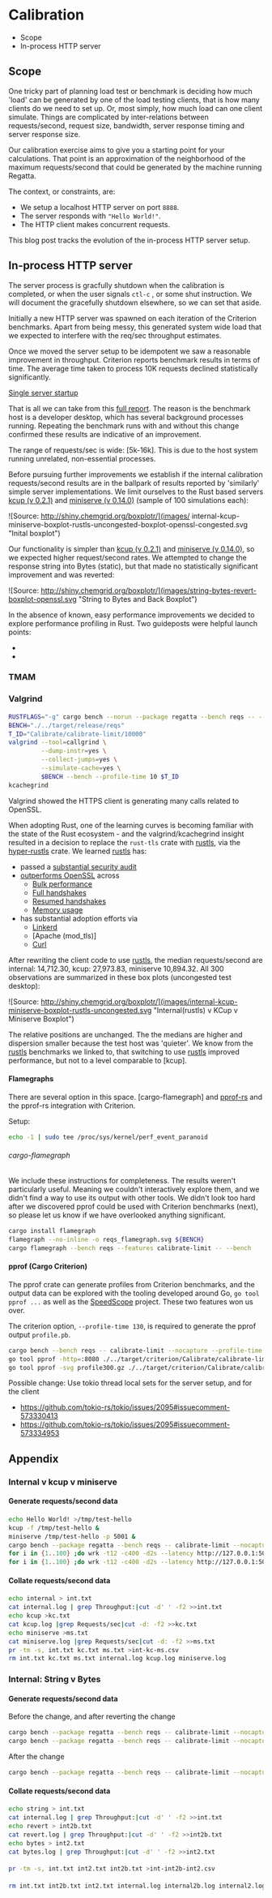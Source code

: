 # Calibration
* Scope
* In-process HTTP server

## Scope

One tricky part of planning load test or benchmark is deciding how much 'load'
can be generated by one of the load testing clients, that is how many clients
do we need to set up. Or, most simply, how much load can one client simulate.
Things are complicated by inter-relations between requests/second, request size,
bandwidth, server response timing and server response size.

Our calibration exercise aims to give you a starting point for your
calculations.  That point is an approximation of the neighborhood of the
maximum requests/second that could be generated by the machine running Regatta.

The context, or constraints, are:

* We setup a localhost HTTP server on port `8888`.
* The server responds with `"Hello World!"`.
* The HTTP client makes concurrent requests.

This blog post tracks the evolution of the in-process HTTP server setup.

## In-process HTTP server

The server process is gracfully shutdown when the calibration is completed,
or when the user signals `ctl-c` , or some shut instruction.
We will document the gracefully shutdown elsewhere, so we can set that aside.

Initially a new HTTP server was spawned on each iteration of the Criterion
benchmarks.  Apart from being messy, this generated system wide load that
we expected to interfere with the req/sec throughput estimates.

Once we moved the server setup to be idempotent we saw a reasonable improvement
in throughput.  Criterion reports benchmark results in terms of time.
The average time taken to process 10K requests declined statistically significantly.

[Single server startup](blog/reports/20210822/relative_pdf_small.svg)

That is all we can take from this [full report](blog/reports/20210822).
The reason is the benchmark host is
a developer desktop, which has several background processes running.
Repeating the benchmark runs with and without this change confirmed these
results are indicative of an improvement.

The range of requests/sec is wide: [5k-16k].  This is due to the host system
running unrelated, non-essential processes.

Before pursuing further improvements we establish if the internal calibration
requests/second results are in the ballpark of results reported by 'similarly'
simple server implementations.  We limit ourselves to the Rust based servers
[kcup (v 0.2.1)] and [miniserve (v 0.14.0)] (sample of 100 simulations each):

![Source: http://shiny.chemgrid.org/boxplotr/](images/
internal-kcup-miniserve-boxplot-rustls-uncongested-boxplot-openssl-congested.svg "Inital boxplot")

Our functionality is simpler than [kcup (v 0.2.1)] and
[miniserve (v 0.14.0)], so we expected higher request/second rates.
We attempted to change the response string into Bytes (static), but that made
no statistically significant improvement and was reverted:

![Source: http://shiny.chemgrid.org/boxplotr/](images/string-bytes-revert-boxplot-openssl.svg "String to Bytes and Back Boxplot")

In the absence of known, easy performance improvements we decided to explore performance profiling in Rust.
Two guideposts were helpful launch points:

* [Nick Babcock's Guidelines on Benchmarking and Rust]: https://nickb.dev/blog/guidelines-on-benchmarking-and-rust
* [Denis Bakhvalov's Top-Down performance analysis methodology]: https://easyperf.net/blog/2019/02/09/Top-Down-performance-analysis-methodology

### TMAM

### Valgrind

```BASH
RUSTFLAGS="-g" cargo bench --norun --package regatta --bench reqs -- --nocapture
BENCH="./../target/release/reqs"
T_ID="Calibrate/calibrate-limit/10000"
valgrind --tool=callgrind \
         --dump-instr=yes \
         --collect-jumps=yes \
         --simulate-cache=yes \
         $BENCH --bench --profile-time 10 $T_ID
kcachegrind
```

Valgrind showed the HTTPS client is generating many calls related to OpenSSL.

When adopting Rust, one of the learning curves is becoming familiar with the
state of the Rust ecosystem - and the valgrind/kcachegrind insight resulted in
a decision to replace the `rust-tls` crate with [rustls], via the
[hyper-rustls] crate. We learned [rustls] has:

* passed a [substantial security audit]
* [outperforms OpenSSL] across
  * [Bulk performance]
  * [Full handshakes]
  * [Resumed handshakes]
  * [Memory usage]
* has substantial adoption efforts via
  * [Linkerd]
  * [Apache (mod_tls)]
  * [Curl]

After rewriting the client code to use [rustls], the median requests/second
are internal: 14,712.30, kcup: 27,973.83, miniserve 10,894.32.
All 300 observations are summarized in these box plots (uncongested test desktop):

![Source: http://shiny.chemgrid.org/boxplotr/](images/internal-kcup-miniserve-boxplot-rustls-uncongested.svg "Internal(rustls) v KCup v Miniserve Boxplot")

The relative positions are unchanged.  The the medians are higher and dispersion
smaller because the test host was 'quieter'.  We know from the [rustls] benchmarks we
linked to, that switching to use [rustls] improved performance, but not to a
level comparable to [kcup].

#### Flamegraphs

There are several option in this space.  [cargo-flamegraph] and [pprof-rs] and
the pprof-rs integration with Criterion.

Setup:

```BASH
echo -1 | sudo tee /proc/sys/kernel/perf_event_paranoid
```

###### cargo-flamegraph

We include these instructions for completeness.  The results weren't
particularly useful.  Meaning we couldn't interactively explore them, and we
didn't find a way to use its output with other tools.  We didn't look too hard
after we discovered pprof could be used with Criterion benchmarks (next),
so please let us know if we have overlooked anything significant.

```BASH
cargo install flamegraph
flamegraph --no-inline -o reqs_flamegraph.svg ${BENCH}
cargo flamegraph --bench reqs --features calibrate-limit -- --bench
```

#### pprof (Cargo Criterion)

The pprof crate can generate profiles from Criterion benchmarks, and the output
data can be explored with the tooling developed around Go, `go tool pprof ...`
as well as the [SpeedScope] project.
These two features won us over.

The criterion option, `--profile-time 130`, is required to generate the pprof output
`profile.pb`.

```bash
cargo bench --bench reqs -- calibrate-limit --nocapture --profile-time 130
go tool pprof -http=:8080 ./../target/criterion/Calibrate/calibrate-limit/10000/profile/profie.pb
go tool pprof -svg profile300.gz ./../target/criterion/Calibrate/calibrate-limit/10000/profile/profie.pb
```

Possible change:  Use tokio thread local sets for the server setup, and for
the client

* https://github.com/tokio-rs/tokio/issues/2095#issuecomment-573330413
* https://github.com/tokio-rs/tokio/issues/2095#issuecomment-573334953

## Appendix

### Internal v kcup v miniserve

#### Generate requests/second data

```bash
echo Hello World! >/tmp/test-hello
kcup -f /tmp/test-hello &
miniserve /tmp/test-hello -p 5001 &
cargo bench --package regatta --bench reqs -- calibrate-limit --nocapture &>>internal.log;
for i in {1..100} ;do wrk -t12 -c400 -d2s --latency http://127.0.0.1:5000 &>>kcup.log; done
for i in {1..100} ;do wrk -t12 -c400 -d2s --latency http://127.0.0.1:5001 &>>miniserve.log; done
```

#### Collate requests/second data

```bash
echo internal > int.txt
cat internal.log | grep Throughput:|cut -d' ' -f2 >>int.txt
echo kcup >kc.txt
cat kcup.log |grep Requests/sec|cut -d: -f2 >>kc.txt
echo miniserve >ms.txt
cat miniserve.log |grep Requests/sec|cut -d: -f2 >>ms.txt
pr -tm -s, int.txt kc.txt ms.txt >int-kc-ms.csv
rm int.txt kc.txt ms.txt internal.log kcup.log miniserve.log
```

### Internal: String v Bytes

#### Generate requests/second data

Before the change, and after reverting the change

```bash
cargo bench --package regatta --bench reqs -- calibrate-limit --nocapture &>>internal.log;
cargo bench --package regatta --bench reqs -- calibrate-limit --nocapture &>>internal2b.log;
```

After the change

```bash
cargo bench --package regatta --bench reqs -- calibrate-limit --nocapture &>>internal2.log;
```

#### Collate requests/second data

```bash
echo string > int.txt
cat internal.log | grep Throughput:|cut -d' ' -f2 >>int.txt
echo revert > int2b.txt
cat revert.log | grep Throughput:|cut -d' ' -f2 >>int2b.txt
echo bytes > int2.txt
cat bytes.log | grep Throughput:|cut -d' ' -f2 >>int2.txt

pr -tm -s, int.txt int2.txt int2b.txt >int-int2b-int2.csv

rm int.txt int2b.txt int2.txt internal.log internal2b.log internal2.log
```

[flamegraph]: https://github.com/flamegraph-rs/flamegraph
[hyper-rustls]: https://github.com/rustls/hyper-rustls
[kcup (v 0.2.1)]: https://gitlab.com/mrman/kcup-rust
[miniserve (v 0.14.0)]: https://github.com/svenstaro/miniserve
[pprof-rs]: https://github.com/tikv/pprof-rs/blob/master/examples/criterion.rs
[rustls]: https://github.com/rustls/rustls
[Curl]: https://www.abetterinternet.org/post/memory-safe-curl/
[Apache]: https://www.abetterinternet.org/post/memory-safe-tls-apache/
[substantial security audit]: https://github.com/ctz/rustls/blob/master/audit/TLS-01-report.pdf
[outperforms OpenSSL]: https://jbp.io/2019/07/01/rustls-vs-openssl-performance.html
[linkerd]: https://github.com/linkerd/linkerd2
[Bulk performance]: https://jbp.io/2019/07/02/rustls-vs-openssl-bulk-performance.html
[Full handshakes]: https://jbp.io/2019/07/02/rustls-vs-openssl-handshake-performance.html
[Resumed handshakes]: https://jbp.io/2019/07/02/rustls-vs-openssl-resumption-performance.html
[Memory usage]: https://jbp.io/2019/07/02/rustls-vs-openssl-memory-usage.html
[speedscope]: https://www.speedscope.app/
